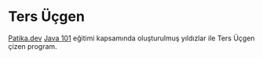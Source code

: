 # Ters Üçgen
[Patika.dev](https://www.patika.dev) [Java 101](https://app.patika.dev/courses/java101) eğitimi kapsamında oluşturulmuş yıldızlar ile Ters Üçgen çizen program.
